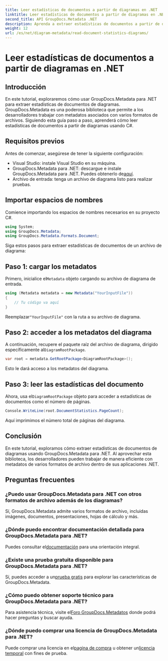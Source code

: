 ```yaml
---
title: Leer estadísticas de documentos a partir de diagramas en .NET
linktitle: Leer estadísticas de documentos a partir de diagramas en .NET
second_title: API GroupDocs.Metadata .NET
description: Aprenda a extraer estadísticas de documentos a partir de diagramas en .NET utilizando GroupDocs.Metadata, una potente biblioteca de manipulación de metadatos.
weight: 12
url: /es/net/diagram-metadata/read-document-statistics-diagrams/
---
```


# Leer estadísticas de documentos a partir de diagramas en .NET

## Introducción
En este tutorial, exploraremos cómo usar GroupDocs.Metadata para .NET para extraer estadísticas de documentos de diagramas. GroupDocs.Metadata es una poderosa biblioteca que permite a los desarrolladores trabajar con metadatos asociados con varios formatos de archivos. Siguiendo esta guía paso a paso, aprenderá cómo leer estadísticas de documentos a partir de diagramas usando C#.
## Requisitos previos
Antes de comenzar, asegúrese de tener la siguiente configuración:
- Visual Studio: instale Visual Studio en su máquina.
-  GroupDocs.Metadata para .NET: descargue e instale GroupDocs.Metadata para .NET. Puedes obtenerlo de[aquí](https://releases.groupdocs.com/metadata/net/).
- Archivo de entrada: tenga un archivo de diagrama listo para realizar pruebas.

## Importar espacios de nombres
Comience importando los espacios de nombres necesarios en su proyecto C#.
```csharp
using System;
using GroupDocs.Metadata;
using GroupDocs.Metadata.Formats.Document;
```

Siga estos pasos para extraer estadísticas de documentos de un archivo de diagrama:
## Paso 1: cargar los metadatos
 Primero, inicialice el`Metadata` objeto cargando su archivo de diagrama de entrada.
```csharp
using (Metadata metadata = new Metadata("YourInputFile"))
{
    // Tu código va aquí
}
```
 Reemplazar`"YourInputFile"` con la ruta a su archivo de diagrama.
## Paso 2: acceder a los metadatos del diagrama
 A continuación, recupere el paquete raíz del archivo de diagrama, dirigido específicamente al`DiagramRootPackage`.
```csharp
var root = metadata.GetRootPackage<DiagramRootPackage>();
```
Esto le dará acceso a los metadatos del diagrama.
## Paso 3: leer las estadísticas del documento
 Ahora, usa el`DiagramRootPackage` objeto para acceder a estadísticas de documentos como el número de páginas.
```csharp
Console.WriteLine(root.DocumentStatistics.PageCount);
```
Aquí imprimimos el número total de páginas del diagrama.

## Conclusión
En este tutorial, exploramos cómo extraer estadísticas de documentos de diagramas usando GroupDocs.Metadata para .NET. Al aprovechar esta biblioteca, los desarrolladores pueden trabajar de manera eficiente con metadatos de varios formatos de archivo dentro de sus aplicaciones .NET.

## Preguntas frecuentes
### ¿Puedo usar GroupDocs.Metadata para .NET con otros formatos de archivo además de los diagramas?
Sí, GroupDocs.Metadata admite varios formatos de archivo, incluidas imágenes, documentos, presentaciones, hojas de cálculo y más.
### ¿Dónde puedo encontrar documentación detallada para GroupDocs.Metadata para .NET?
 Puedes consultar el[documentación](https://tutorials.groupdocs.com/metadata/net/) para una orientación integral.
### ¿Existe una prueba gratuita disponible para GroupDocs.Metadata para .NET?
 Sí, puedes acceder a un[prueba gratis](https://releases.groupdocs.com/) para explorar las características de GroupDocs.Metadata.
### ¿Cómo puedo obtener soporte técnico para GroupDocs.Metadata para .NET?
 Para asistencia técnica, visite el[Foro GroupDocs.Metadatos](https://forum.groupdocs.com/c/metadata/14) donde podrá hacer preguntas y buscar ayuda.
### ¿Dónde puedo comprar una licencia de GroupDocs.Metadata para .NET?
 Puede comprar una licencia en el[pagina de compra](https://purchase.groupdocs.com/buy) u obtener un[licencia temporal](https://purchase.groupdocs.com/temporary-license/) con fines de prueba.